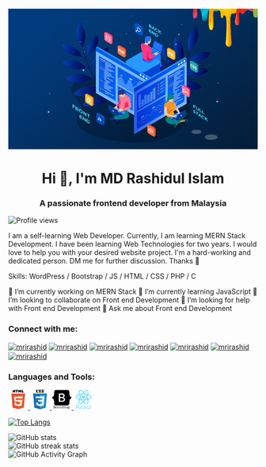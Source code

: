 ![I am MRI Rashid](https://github.com/mrirashid/mrirashid/raw/main/full_front_back.jpg)


<h1 align="center">Hi 👋, I'm MD Rashidul Islam</h1>
<h3 align="center">A passionate frontend developer from Malaysia</h3>

![Profile views](https://gpvc.arturio.dev/mrirashid) 

I am a self-learning Web Developer. Currently, I am learning MERN Stack Development. I have been learning Web Technologies for two years. I would love to help you with your desired website project. I'm a hard-working and dedicated person. DM me for further discussion. Thanks 🖤

Skills: WordPress / Bootstrap / JS / HTML / CSS / PHP / C 
 

🔭 I’m currently working on MERN Stack
🌱 I’m currently learning JavaScript
👯 I’m looking to collaborate on Front end Development
🤔 I’m looking for help with Front end Development
💬 Ask me about Front end Development

<h3 align="left">Connect with me:</h3>
<p align="left">
<a href="https://fb.com/mrirashid0" target="blank"><img align="center" src="https://raw.githubusercontent.com/rahuldkjain/github-profile-readme-generator/master/src/images/icons/Social/facebook.svg" alt="mrirashid" height="30" width="40" /></a>
<a href="https://twitter.com/mri_rashid" target="blank"><img align="center" src="https://raw.githubusercontent.com/rahuldkjain/github-profile-readme-generator/master/src/images/icons/Social/twitter.svg" alt="mrirashid" height="30" width="40" /></a>
<a href="https://linkedin.com/in/mrirashid" target="blank"><img align="center" src="https://raw.githubusercontent.com/rahuldkjain/github-profile-readme-generator/master/src/images/icons/Social/linked-in-alt.svg" alt="mrirashid" height="30" width="40" /></a>
<a href="https://www.youtube.com/c/mrirashid" target="blank"><img align="center" src="https://raw.githubusercontent.com/rahuldkjain/github-profile-readme-generator/master/src/images/icons/Social/youtube.svg" alt="mrirashid" height="30" width="40" /></a>
<a href="https://instagram.com/mri_rashid" target="blank"><img align="center" src="https://raw.githubusercontent.com/rahuldkjain/github-profile-readme-generator/master/src/images/icons/Social/instagram.svg" alt="mrirashid" height="30" width="40" /></a>
<a href="https://dribbble.com/mrirashid" target="blank"><img align="center" src="https://raw.githubusercontent.com/rahuldkjain/github-profile-readme-generator/master/src/images/icons/Social/dribbble.svg" alt="mrirashid" height="30" width="40" /></a>
<a href="https://www.behance.net/mrirashid" target="blank"><img align="center" src="https://raw.githubusercontent.com/rahuldkjain/github-profile-readme-generator/master/src/images/icons/Social/behance.svg" alt="mrirashid" height="30" width="40" /></a>
</p>

<h3 align="left">Languages and Tools:</h3>
<p align="left"> 
<a href="https://www.w3.org/html/" target="_blank"> <img src="https://raw.githubusercontent.com/devicons/devicon/master/icons/html5/html5-original-wordmark.svg" alt="html5" width="40" height="40"/> </a> 
<a href="https://www.w3schools.com/css/" target="_blank"> <img src="https://raw.githubusercontent.com/devicons/devicon/master/icons/css3/css3-original-wordmark.svg" alt="css3" width="40" height="40"/> </a>
<a href="https://getbootstrap.com" target="_blank"> <img src="https://raw.githubusercontent.com/devicons/devicon/master/icons/bootstrap/bootstrap-plain-wordmark.svg" alt="bootstrap" width="40" height="40"/> </a> 
<a href="https://reactjs.org/" target="_blank"> <img src="https://raw.githubusercontent.com/devicons/devicon/master/icons/react/react-original-wordmark.svg" alt="react" width="40" height="40"/> </a> 
</p>

[![Top Langs](https://github-readme-stats.vercel.app/api/top-langs/?username=mrirashid)](https://github.com/anuraghazra/github-readme-stats)

![GitHub stats](https://github-readme-stats.vercel.app/api?username=mrirashid&show_icons=true)  
![GitHub streak stats](https://github-readme-streak-stats.herokuapp.com/?user=mrirashid)  
![GitHub Activity Graph](https://activity-graph.herokuapp.com/graph?username=mrirashid)  

